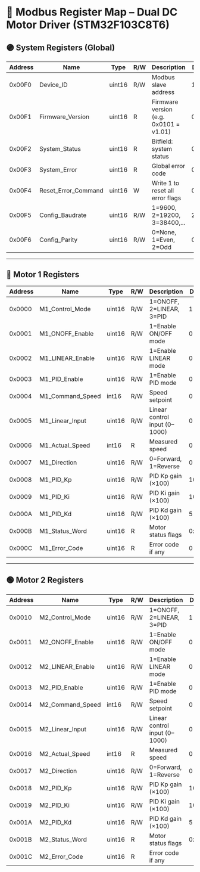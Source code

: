 # 📘 Modbus Register Map – Dual DC Motor Driver (STM32F103C8T6)

## 🟣 System Registers (Global)

| Address | Name                    | Type     | R/W | Description                                  | Default |
|---------|-------------------------|----------|-----|----------------------------------------------|---------|
| 0x00F0  | Device_ID               | uint16   | R/W | Modbus slave address                         | 1       |
| 0x00F1  | Firmware_Version        | uint16   | R   | Firmware version (e.g. 0x0101 = v1.01)       | 0x0101  |
| 0x00F2  | System_Status           | uint16   | R   | Bitfield: system status                      | 0x0000  |
| 0x00F3  | System_Error            | uint16   | R   | Global error code                            | 0       |
| 0x00F4  | Reset_Error_Command     | uint16   | W   | Write 1 to reset all error flags             | 0       |
| 0x00F5  | Config_Baudrate         | uint16   | R/W | 1=9600, 2=19200, 3=38400,...                  | 2       |
| 0x00F6  | Config_Parity           | uint16   | R/W | 0=None, 1=Even, 2=Odd                         | 0       |

---

## 🔵 Motor 1 Registers

| Address | Name                    | Type     | R/W | Description                                  | Default |
|---------|-------------------------|----------|-----|----------------------------------------------|---------|
| 0x0000  | M1_Control_Mode         | uint16   | R/W | 1=ONOFF, 2=LINEAR, 3=PID                      | 1       |
| 0x0001  | M1_ONOFF_Enable         | uint16   | R/W | 1=Enable ON/OFF mode                         | 0       |
| 0x0002  | M1_LINEAR_Enable        | uint16   | R/W | 1=Enable LINEAR mode                         | 0       |
| 0x0003  | M1_PID_Enable           | uint16   | R/W | 1=Enable PID mode                            | 0       |
| 0x0004  | M1_Command_Speed        | int16    | R/W | Speed setpoint                               | 0       |
| 0x0005  | M1_Linear_Input         | uint16   | R/W | Linear control input (0–1000)                | 0       |
| 0x0006  | M1_Actual_Speed         | int16    | R   | Measured speed                               | 0       |
| 0x0007  | M1_Direction            | uint16   | R/W | 0=Forward, 1=Reverse                          | 0       |
| 0x0008  | M1_PID_Kp               | uint16   | R/W | PID Kp gain (×100)                           | 100     |
| 0x0009  | M1_PID_Ki               | uint16   | R/W | PID Ki gain (×100)                           | 10      |
| 0x000A  | M1_PID_Kd               | uint16   | R/W | PID Kd gain (×100)                           | 5       |
| 0x000B  | M1_Status_Word          | uint16   | R   | Motor status flags                           | 0x0000  |
| 0x000C  | M1_Error_Code           | uint16   | R   | Error code if any                            | 0       |

---

## 🟢 Motor 2 Registers

| Address | Name                    | Type     | R/W | Description                                  | Default |
|---------|-------------------------|----------|-----|----------------------------------------------|---------|
| 0x0010  | M2_Control_Mode         | uint16   | R/W | 1=ONOFF, 2=LINEAR, 3=PID                      | 1       |
| 0x0011  | M2_ONOFF_Enable         | uint16   | R/W | 1=Enable ON/OFF mode                         | 0       |
| 0x0012  | M2_LINEAR_Enable        | uint16   | R/W | 1=Enable LINEAR mode                         | 0       |
| 0x0013  | M2_PID_Enable           | uint16   | R/W | 1=Enable PID mode                            | 0       |
| 0x0014  | M2_Command_Speed        | int16    | R/W | Speed setpoint                               | 0       |
| 0x0015  | M2_Linear_Input         | uint16   | R/W | Linear control input (0–1000)                | 0       |
| 0x0016  | M2_Actual_Speed         | int16    | R   | Measured speed                               | 0       |
| 0x0017  | M2_Direction            | uint16   | R/W | 0=Forward, 1=Reverse                          | 0       |
| 0x0018  | M2_PID_Kp               | uint16   | R/W | PID Kp gain (×100)                           | 100     |
| 0x0019  | M2_PID_Ki               | uint16   | R/W | PID Ki gain (×100)                           | 10      |
| 0x001A  | M2_PID_Kd               | uint16   | R/W | PID Kd gain (×100)                           | 5       |
| 0x001B  | M2_Status_Word          | uint16   | R   | Motor status flags                           | 0x0000  |
| 0x001C  | M2_Error_Code           | uint16   | R   | Error code if any   